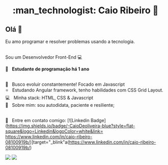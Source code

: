 <h1 align="center"> :man_technologist: Caio Ribeiro  🚀</h1>
 
## Olá 👋
Eu amo programar e resolver problemas usando a tecnologia.

<br/> Sou um Desenvolvedor Front-End :computer:

 :rocket:  &nbsp; **Estudante de programação há 1 ano**
 
 <br/> :purple_heart: &nbsp; Busco evoluir constantemente! Focado em Javascript
 <br/> :star: &nbsp; Estudando Angular framework, tenho habilidades com CSS Grid Layout.
 <br/> :computer: &nbsp; Minha stack: HTML, CSS & Javascript
 <br/> 💬  &nbsp; Sobre mim: sou autodidata, paciente e resiliente; 

 <br/> :email: &nbsp; Entre em contato comigo: [![Linkedin Badge](https://img.shields.io/badge/-CaioDeoliveira-blue?style=flat-square&logo=Linkedin&logoColor=white&link= https://www.linkedin.com/in/caio-ribeiro-08100919b/)]target="_blink"a(https://www.linkedin.com/in/caio-ribeiro-08100919b/) 

<div>
  <img src="https://github-readme-stats.vercel.app/api?username=CaioDeOliveira&show_icons=true&theme=midnight-purple"/>
  <img align="top"src="https://github-readme-stats.vercel.app/api/top-langs/?username=CaioDeOliveira&layout=compact&hide=shell&theme=midnight-purple"/>
</div>






